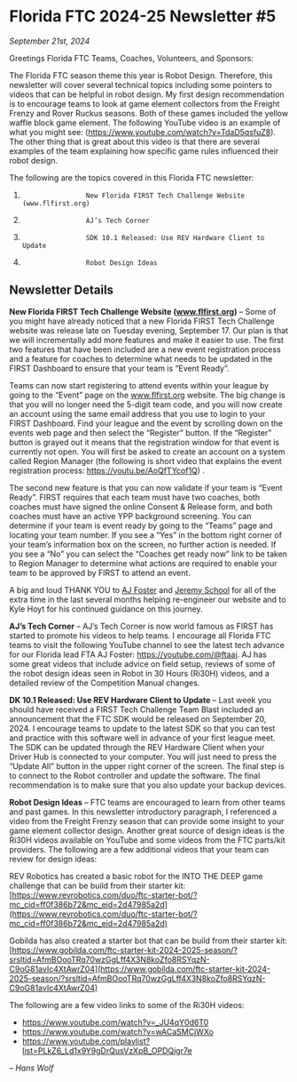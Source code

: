 # Florida FTC 2024-25 Newsletter #5

_September 21st, 2024_

Greetings Florida FTC Teams, Coaches, Volunteers, and Sponsors:

The Florida FTC season theme this year is Robot Design. Therefore, this newsletter will cover several technical topics including some pointers to videos that can be helpful in robot design. My first design recommendation is to encourage teams to look at game element collectors from the Freight Frenzy and Rover Ruckus seasons. Both of these games included the yellow waffle block game element. The following YouTube video is an example of what you might see: (https://www.youtube.com/watch?v=TdaD5qsfuZ8). The other thing that is great about this video is that there are several examples of the team explaining how specific game rules influenced their robot design.

The following are the topics covered in this Florida FTC newsletter:

1.                     New Florida FIRST Tech Challenge Website (www.flfirst.org)

2.                     AJ’s Tech Corner

3.                     SDK 10.1 Released: Use REV Hardware Client to Update

4.                     Robot Design Ideas

## Newsletter Details

**New Florida FIRST Tech Challenge Website (www.flfirst.org)** – Some of you might have already noticed that a new Florida FIRST Tech Challenge website was release late on Tuesday evening, September 17. Our plan is that we will incrementally add more features and make it easier to use. The first two features that have been included are a new event registration process and a feature for coaches to determine what needs to be updated in the FIRST Dashboard to ensure that your team is “Event Ready”.

Teams can now start registering to attend events within your league by going to the “Event” page on the www.flfirst.org website. The big change is that you will no longer need the 5-digit team code, and you will now create an account using the same email address that you use to login to your FIRST Dashboard. Find your league and the event by scrolling down on the events web page and then select the “Register” button. If the “Register” button is grayed out it means that the registration window for that event is currently not open. You will first be asked to create an account on a system called Region Manager (the following is short video that explains the event registration process: https://youtu.be/AoQfTYcof1Q) .

The second new feature is that you can now validate if your team is “Event Ready”. FIRST requires that each team must have two coaches, both coaches must have signed the online Consent & Release form, and both coaches must have an active YPP background screening. You can determine if your team is event ready by going to the “Teams” page and locating your team number. If you see a “Yes” in the bottom right corner of your team’s information box on the screen, no further action is needed. If you see a “No” you can select the “Coaches get ready now” link to be taken to Region Manager to determine what actions are required to enable your team to be approved by FIRST to attend an event.

A big and loud THANK YOU to [AJ Foster](https://aj-foster.com/) and [Jeremy School](https://jeremy.school) for all of the extra time in the last several months helping re-engineer our website and to Kyle Hoyt for his continued guidance on this journey.

**AJ’s Tech Corner** – AJ’s Tech Corner is now world famous as FIRST has started to promote his videos to help teams. I encourage all Florida FTC teams to visit the following YouTube channel to see the latest tech advance for our Florida lead FTA AJ Foster: https://youtube.com/@ftaaj. AJ has some great videos that include advice on field setup, reviews of some of the robot design ideas seen in Robot in 30 Hours (Ri30H) videos, and a detailed review of the Competition Manual changes.

**DK 10.1 Released: Use REV Hardware Client to Update** – Last week you should have received a FIRST Tech Challenge Team Blast included an announcement that the FTC SDK would be released on September 20, 2024. I encourage teams to update to the latest SDK so that you can test and practice with this software well in advance of your first league meet. The SDK can be updated through the REV Hardware Client when your Driver Hub is connected to your computer. You will just need to press the “Update All” button in the upper right corner of the screen. The final step is to connect to the Robot controller and update the software. The final recommendation is to make sure that you also update your backup devices.

**Robot Design Ideas** – FTC teams are encouraged to learn from other teams and past games. In this newsletter introductory paragraph, I referenced a video from the Freight Frenzy season that can provide some insight to your game element collector design. Another great source of design ideas is the Ri30H videos available on YouTube and some videos from the FTC parts/kit providers. The following are a few additional videos that your team can review for design ideas:

REV Robotics has created a basic robot for the INTO THE DEEP game challenge that can be build from their starter kit: [https://www.revrobotics.com/duo/ftc-starter-bot/?mc_cid=ff0f386b72&mc_eid=2d47985a2d](https://www.revrobotics.com/duo/ftc-starter-bot/?mc_cid=ff0f386b72&mc_eid=2d47985a2d)

Gobilda has also created a starter bot that can be build from their starter kit: [https://www.gobilda.com/ftc-starter-kit-2024-2025-season/?srsltid=AfmBOooTRq70wzGgLff4X3N8koZfo8RSYqzN-C9oG81avIc4XtAwrZ04](https://www.gobilda.com/ftc-starter-kit-2024-2025-season/?srsltid=AfmBOooTRq70wzGgLff4X3N8koZfo8RSYqzN-C9oG81avIc4XtAwrZ04)

The following are a few video links to some of the Ri30H videos:

- https://www.youtube.com/watch?v=_JU4qY0d6T0
- https://www.youtube.com/watch?v=wACaSMCjWXo
- https://www.youtube.com/playlist?list=PLkZ6_Ld1x9Y9gDrQusVzXpB_OPDQigr7e

_– Hans Wolf_
